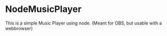 # NodeMusicPlayer
This is a simple Music Player using node. (Meant for OBS, but usable with a webbrowser)
